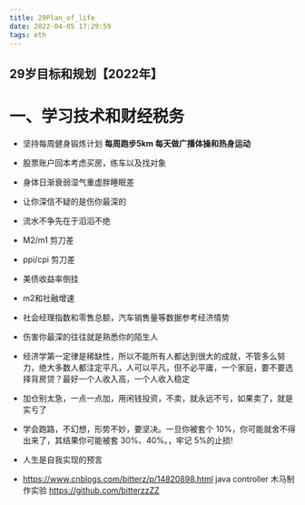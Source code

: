 ```yaml
---
title: 29Plan_of_life
date: 2022-04-05 17:29:59
tags: eth
---
```


 ## 29岁目标和规划【2022年】

  # 一、学习技术和财经税务

  * 坚持每周健身锻炼计划 **每周跑步5km 每天做广播体操和热身运动**

  * 股票账户回本考虑买房，练车以及找对象

  * 身体日渐衰弱湿气重虚胖睡眠差

  * 让你深信不疑的是伤你最深的

  * 流水不争先在于滔滔不绝

  * M2/m1 剪刀差

  * ppi/cpi 剪刀差 

  * 美债收益率倒挂 

  * m2和社融增速

  * 社会经理指数和零售总额，汽车销售量等数据参考经济情势

  * 伤害你最深的往往就是熟悉你的陌生人

  * 经济学第一定律是稀缺性，所以不能所有人都达到很大的成就，不管多么努力，绝大多数人都注定平凡，人可以平凡，但不必平庸，一个家庭，要不要选择背房贷？最好一个人收入高，一个人收入稳定

  * 加仓别太急，一点一点加，用闲钱投资，不卖，就永远不亏，如果卖了，就是实亏了

  * 学会跑路，不幻想，形势不妙，要坚决。一旦你被套个 10%，你可能就舍不得出来了，其结果你可能被套 30%、40%。，牢记 5%的止损!
  * 人生是自我实现的预言

  * https://www.cnblogs.com/bitterz/p/14820898.html java controller 木马制作实验 https://github.com/bitterzzZZ

    